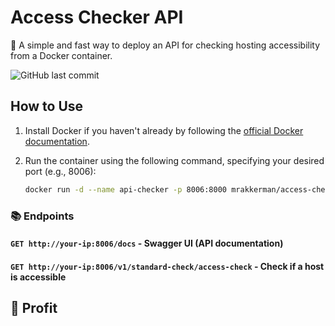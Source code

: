 # Access Checker API

🤝 A simple and fast way to deploy an API for checking hosting accessibility from a Docker container.

![GitHub last commit](https://img.shields.io/github/last-commit/mr-akkerman/access-check)

## How to Use

1. Install Docker if you haven't already by following the [official Docker documentation](https://docs.docker.com/get-docker/).

2. Run the container using the following command, specifying your desired port (e.g., 8006):

   ```bash
   docker run -d --name api-checker -p 8006:8000 mrakkerman/access-check:latest
   ```

### 📚 Endpoints

#### `GET http://your-ip:8006/docs` - Swagger UI (API documentation)

#### `GET http://your-ip:8006/v1/standard-check/access-check` - Check if a host is accessible
   
## 🤌 Profit

